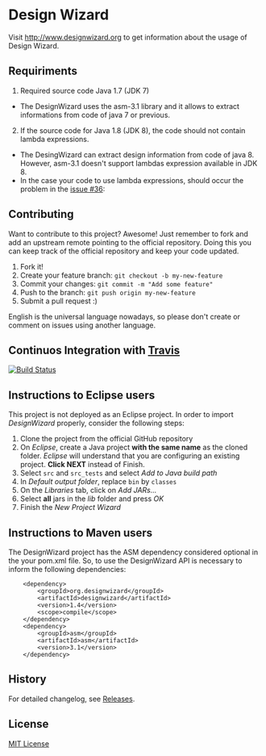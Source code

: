 # Design Wizard

Visit http://www.designwizard.org to get information 
about the usage of Design Wizard.

## Requiriments

1. Required source code Java 1.7 (JDK 7)
- The DesignWizard uses the asm-3.1 library and it allows to extract informations from code of java 7 or previous.

2. If the source code for Java 1.8 (JDK 8), the code should not contain lambda expressions.
- The DesingWizard can extract design information from code of java 8. However, asm-3.1 doesn't support lambdas expression available in JDK 8.
- In the case your code to use lambda expressions, should occur the problem in the [issue #36](https://github.com/joaoarthurbm/designwizard/issues/36): 

## Contributing

Want to contribute to this project? Awesome! Just remember to fork and add
an upstream remote pointing to the official repository. Doing this you can keep
track of the official repository and keep your code updated.

1. Fork it!
2. Create your feature branch: `git checkout -b my-new-feature`
3. Commit your changes: `git commit -m "Add some feature"`
4. Push to the branch: `git push origin my-new-feature`
5. Submit a pull request  :)

English is the universal language nowadays, so please don't create or comment on issues using another language.

## Continuos Integration with [Travis](https://travis-ci.org)

[![Build Status](https://travis-ci.org/joaoarthurbm/designwizard.svg)](https://travis-ci.org/joaoarthurbm/designwizard)

## Instructions to Eclipse users

This project is not deployed as an Eclipse project. In order to import
*DesignWizard* properly, consider the following steps:

1. Clone the project from the official GitHub repository
2. On *Eclipse*, create a Java project **with the same name** as the cloned
folder. *Eclipse* will understand that you are configuring an existing project.
**Click NEXT** instead of Finish.
3. Select `src` and `src_tests` and select *Add to Java build path*
4. In *Default output folder*, replace `bin` by `classes`
5. On the *Libraries* tab, click on *Add JARs...*
6. Select **all** jars in the *lib* folder and press *OK*
7. Finish the *New Project Wizard*

## Instructions to Maven users

The DesignWizard project has the ASM dependency considered optional in the your pom.xml file. So, to use the DesignWizard API is necessary to inform the following dependencies:

        <dependency>
            <groupId>org.designwizard</groupId>
            <artifactId>designwizard</artifactId>
            <version>1.4</version>
            <scope>compile</scope>
        </dependency>
        <dependency>
            <groupId>asm</groupId>
            <artifactId>asm</artifactId>
            <version>3.1</version>
        </dependency>


## History

For detailed changelog, see [Releases](https://github.com/joaoarthurbm/designwizard/releases).

## License

[MIT License](http://opensource.org/licenses/MIT)
